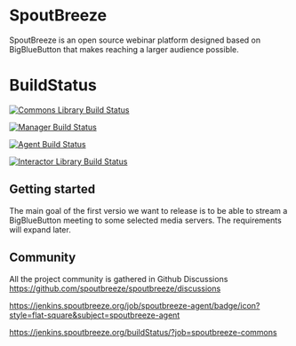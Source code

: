 # SpoutBreeze

SpoutBreeze is an open source webinar platform designed based on BigBlueButton that makes reaching a larger audience
possible.

# BuildStatus


[![Commons Library Build Status](https://jenkins.spoutbreeze.org/buildStatus/icon?job=spoutbreeze-commons&subject=[Java]%20Commons%20Library&status=%20(${displayName})%20-%20master%20-%20${duration})](https://spoutbreeze.org)

[![Manager Build Status](https://jenkins.spoutbreeze.org/buildStatus/icon?job=spoutbreeze-manager&subject=[Java]%20Manager&status=%20(${displayName})%20-%20master%20-%20${duration})](https://spoutbreeze.org)

[![Agent Build Status](https://jenkins.spoutbreeze.org/buildStatus/icon?job=spoutbreeze-agent&subject=[Java]%20Agent&status=%20(${displayName})%20-%20master%20-%20${duration})](https://spoutbreeze.org)

[![Interactor Library Build Status](https://jenkins.spoutbreeze.org/buildStatus/icon?job=spoutbreeze-interactor&subject=[Java]%20Interactor&status=%20(${displayName})%20-%20master%20-%20${duration})](https://spoutbreeze.org)

## Getting started

The main goal of the first versio we want to release is to be able to stream a BigBlueButton meeting to some selected media servers. The requirements will expand later.

## Community

All the project community is gathered in Github Discussions https://github.com/spoutbreeze/spoutbreeze/discussions


https://jenkins.spoutbreeze.org/job/spoutbreeze-agent/badge/icon?style=flat-square&subject=spoutbreeze-agent

https://jenkins.spoutbreeze.org/buildStatus/?job=spoutbreeze-commons

